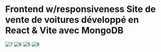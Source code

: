 # Frontend w/responsiveness Site de vente de voitures développé en React & Vite avec MongoDB


![7](https://github.com/user-attachments/assets/7bbf346f-4f63-440f-84d5-19c81d2ace37)
![6](https://github.com/user-attachments/assets/65834677-3f8f-4a1a-b458-e0631794f13f)
![5](https://github.com/user-attachments/assets/3419aef1-e7ba-47b0-bbb0-e008f710a06f)
![8](https://github.com/user-attachments/assets/d88c8736-c209-4ccb-a1a4-82cc28358b84)



